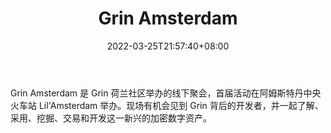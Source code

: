 ﻿---
weight: 
title: "Grin Amsterdam"
description: "Grin Amsterdam 是 Grin 荷兰社区举办的线下聚会，首届活动在阿姆斯特丹中央火车站 Lil'Amsterdam 举办"
date: 2022-03-25T21:57:40+08:00
lastmod: 2022-03-25T16:45:40+08:00
draft: false
authors: ["Metabd"]
featuredImage: "grin-amsterdam.jpg"
link: ""
tags: ["元宇宙社区","Grin Amsterdam"]
categories: ["navigation"]
navigation: ["元宇宙社区"]
lightgallery: true
toc: true
pinned: false
recommend: false
recommend1: false
---
Grin Amsterdam 是 Grin 荷兰社区举办的线下聚会，首届活动在阿姆斯特丹中央火车站 Lil'Amsterdam 举办。现场有机会见到 Grin 背后的开发者，并一起了解、采用、挖掘、交易和开发这一新兴的加密数字资产。
